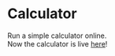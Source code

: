 # Calculator

Run a simple calculator online.<br>
Now the calculator is live [here](https://nishantholla.github.io/webCalculator/)!
